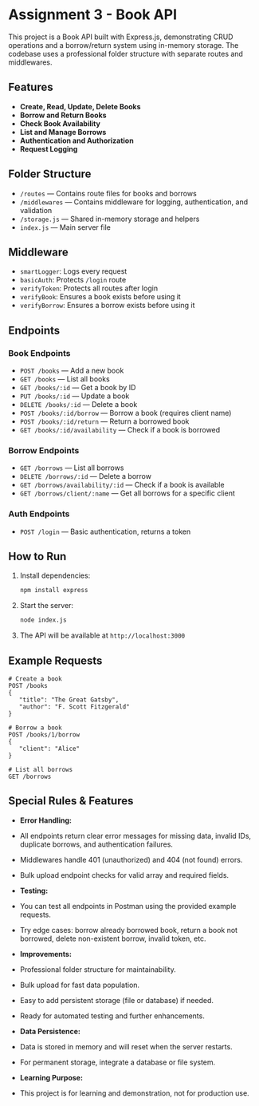 # Assignment 3 - Book API

This project is a Book API built with Express.js, demonstrating CRUD operations and a borrow/return system using in-memory storage. The codebase uses a professional folder structure with separate routes and middlewares.

## Features

- **Create, Read, Update, Delete Books**
- **Borrow and Return Books**
- **Check Book Availability**
- **List and Manage Borrows**
- **Authentication and Authorization**
- **Request Logging**

## Folder Structure

- `/routes` — Contains route files for books and borrows
- `/middlewares` — Contains middleware for logging, authentication, and validation
- `/storage.js` — Shared in-memory storage and helpers
- `index.js` — Main server file

## Middleware

- `smartLogger`: Logs every request
- `basicAuth`: Protects `/login` route
- `verifyToken`: Protects all routes after login
- `verifyBook`: Ensures a book exists before using it
- `verifyBorrow`: Ensures a borrow exists before using it

## Endpoints

### Book Endpoints

- `POST /books` — Add a new book
- `GET /books` — List all books
- `GET /books/:id` — Get a book by ID
- `PUT /books/:id` — Update a book
- `DELETE /books/:id` — Delete a book
- `POST /books/:id/borrow` — Borrow a book (requires client name)
- `POST /books/:id/return` — Return a borrowed book
- `GET /books/:id/availability` — Check if a book is borrowed

### Borrow Endpoints

- `GET /borrows` — List all borrows
- `DELETE /borrows/:id` — Delete a borrow
- `GET /borrows/availability/:id` — Check if a book is available
- `GET /borrows/client/:name` — Get all borrows for a specific client

### Auth Endpoints

- `POST /login` — Basic authentication, returns a token

## How to Run

1. Install dependencies:

    ```bash
    npm install express
    ```

2. Start the server:

    ```bash
    node index.js
    ```

3. The API will be available at `http://localhost:3000`

## Example Requests

```http
# Create a book
POST /books
{
   "title": "The Great Gatsby",
   "author": "F. Scott Fitzgerald"
}

# Borrow a book
POST /books/1/borrow
{
   "client": "Alice"
}

# List all borrows
GET /borrows
```

## Special Rules & Features

- **Error Handling:**
- All endpoints return clear error messages for missing data, invalid IDs, duplicate borrows, and authentication failures.
- Middlewares handle 401 (unauthorized) and 404 (not found) errors.
- Bulk upload endpoint checks for valid array and required fields.

- **Testing:**
- You can test all endpoints in Postman using the provided example requests.
- Try edge cases: borrow already borrowed book, return a book not borrowed, delete non-existent borrow, invalid token, etc.

- **Improvements:**
- Professional folder structure for maintainability.
- Bulk upload for fast data population.
- Easy to add persistent storage (file or database) if needed.
- Ready for automated testing and further enhancements.

- **Data Persistence:**
- Data is stored in memory and will reset when the server restarts.
- For permanent storage, integrate a database or file system.

- **Learning Purpose:**
- This project is for learning and demonstration, not for production use.
